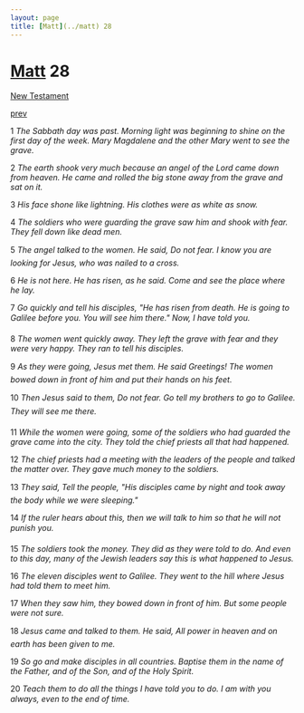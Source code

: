```yaml
---
layout: page
title: [Matt](../matt) 28
---
```


# [Matt](../matt) 28

[New Testament](/new-testament)


[prev](matt-27.html)

1 _The Sabbath day was past. Morning light was beginning to shine on the first day of the week. Mary Magdalene and the other Mary went to see the grave._

2 _The earth shook very much because an angel of the Lord came down from heaven. He came and rolled the big stone away from the grave and sat on it._

3 _His face shone like lightning. His clothes were as white as snow._

4 _The soldiers who were guarding the grave saw him and shook with fear. They fell down like dead men._

5 _The angel talked to the women. He said, Do not fear. I know you are looking for Jesus,  who was nailed to a cross._

6 _He is not here. He has risen, as he said. Come and see the place where he lay._

7 _Go quickly and tell his disciples, "He has risen from death. He is going to Galilee before you. You will see him there." Now, I have told you._

8 _The women went quickly away. They left the grave with fear and they were very happy.  They ran to tell his disciples._

9 _As they were going, Jesus met them. He said Greetings! The women bowed down in front of him and put their hands on his feet._

10 _Then Jesus said to them, Do not fear. Go tell my brothers to go to Galilee. They will see me there._

11 _While the women were going, some of the soldiers who had guarded the grave came into the city. They told the chief priests all that had happened._

12 _The chief priests had a meeting with the leaders of the people and talked the matter over.  They gave much money to the soldiers._

13 _They said, Tell the people, "His disciples came by night and took away the body while we were sleeping."_

14 _If the ruler hears about this, then we will talk to him so that he will not punish you._

15 _The soldiers took the money. They did as they were told to do. And even to this day,  many of the Jewish leaders say this is what happened to Jesus._

16 _The eleven disciples went to Galilee. They went to the hill where Jesus had told them to meet him._

17 _When they saw him, they bowed down in front of him. But some people were not sure._

18 _Jesus came and talked to them. He said, All power in heaven and on earth has been given to me._

19 _So go and make disciples in all countries. Baptise them in the name of the Father, and of the Son, and of the Holy Spirit._

20 _Teach them to do all the things I have told you to do. I am with you always, even to the end of time._

